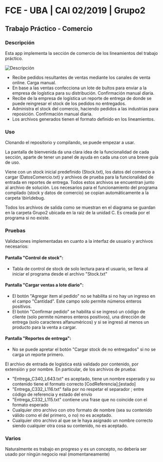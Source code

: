 # FCE - UBA | CAI 02/2019 | Grupo2
## Trabajo Práctico - Comercio

### Descripción

Esta app implementa la sección de comercio de los lineamientos del trabajo práctico.

![Descripción](https://i.imgur.com/Avfl25x.png)

- Recibe pedidos resultantes de ventas mediante los canales de venta online. Carga manual.
- En base a las ventas confecciona un lote de bultos para enviar a la empresa de logística para su distribución. Confirmación manual diaria.
- Recibe de la empresa de logística un reporte de entrega de donde se puede reingresar el stock de los pedidos no entregados.
- Administra el stock del comercio, haciendo pedidos a las industrias para reposición. Confirmación manual diaria.
- Los archivos generados tienen el formato definido en los lineamientos.

### Uso

Clonando el repositorio y compilando, se puede empezar a usar. 

La pantalla de bienvenida da una clara idea de la funcionalidad de cada sección, aparte de tener un panel de ayuda en cada una con una breve guía de uso.

Viene con un stock inicial predefinido (Stock.txt), los datos del comercio a cargar (DatosComercio.txt) y archivos de prueba para la funcionalidad de entrada en reportes de entrega. Todos estos archivos se encuentran junto al archivo de solución. Los necesarios para el funcionamiento del programa compilado (stock y datos de comercio) se copian automáticamente a la carpeta \bin\debug.

Todos los archivos de salida como se muestran en el diagrama se guardan en la carpeta Grupo2 ubicada en la raíz de la unidad C. Es creada por el programa si no existe.

### Pruebas


Validaciones implementadas en cuanto a la interfaz de usuario y archivos necesarios:

#### Pantalla "Control de stock":
- Tabla de control de stock de solo lectura para el usuario, se llena al iniciar el programa desde el archivo "Stock.txt"

#### Pantalla "Cargar ventas a lote diario":
- El botón "Agregar item al pedido" no se habilita si no hay un ingreso en el campo "Cantidad". Este campo solo permite números enteros positivos.
- El botón "Confirmar pedido" se habilita si se ingresó un código de cliente (solo permite números enteros positivos), una dirección de entrega (solo caracteres alfanuméricos) y si se ingresó al menos un producto para la venta a cargar.

#### Pantalla "Reportes de entrega":
- No se puede apretar el botón "Cargar stock de no entregados" si no se carga un reporte primero.

El archivo de entrada de logística está validado por contenido, por extensión y por nombre. En particular, de los archivos de prueba:
- "Entrega_C340_L643.txt" es aceptado, tiene un nombre esperado y su contenido tiene el formato correcto [CodReferencia];[estado]
- "Entrega_C332_L116.txt" falla por no respetar el separador ; entre código de referencia y estado del envío
- "Entrega_C332_L115.txt" contiene una frase que no coincide con el formato esperado
- Cualquier otro archivo con otro formato de nombre (sea su contenido válido como el del primero, o no) no es aceptado.
- Cualquier otro archivo al que se le haya asignado un nombre correcto siendo cualquier otra cosa su contenido, no es aceptado.


### Varios

Naturalmente es trabajo en progreso y es un concepto, no debería ser usado por ningún negocio real (momentaneamente)

